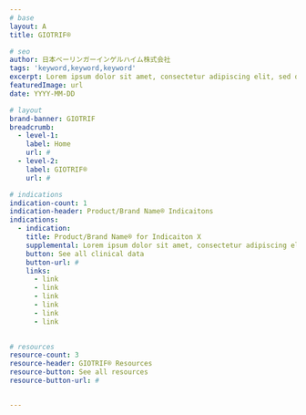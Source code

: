 ```yaml
---
# base
layout: A
title: GIOTRIF®

# seo
author: 日本ベーリンガーインゲルハイム株式会社
tags: 'keyword,keyword,keyword'
excerpt: Lorem ipsum dolor sit amet, consectetur adipiscing elit, sed do tempor. Lorem ipsum dolor sit amet, consectetur adipiscing elit, sed do tempor.
featuredImage: url
date: YYYY-MM-DD

# layout
brand-banner: GIOTRIF
breadcrumb:
  - level-1: 
    label: Home
    url: #
  - level-2: 
    label: GIOTRIF®
    url: #

# indications
indication-count: 1
indication-header: Product/Brand Name® Indicaitons
indications:
  - indication:
    title: Product/Brand Name® for Indicaiton X
    supplemental: Lorem ipsum dolor sit amet, consectetur adipiscing elit, sed do tempor. Lorem ipsum dolor sit amet, consectetur adipiscing elit, sed do tempor.
    button: See all clinical data
    button-url: #
    links: 
      - link
      - link
      - link
      - link  
      - link
      - link
  

# resources
resource-count: 3
resource-header: GIOTRIF® Resources
resource-button: See all resources
resource-button-url: #


---
```

<!--stackedit_data:
eyJoaXN0b3J5IjpbMTM3OTkwMzc4Niw1OTE4MTk3OTZdfQ==
-->